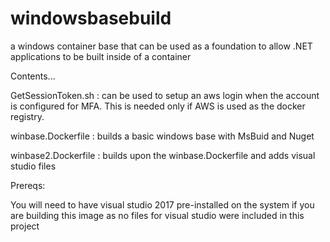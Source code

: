 # windowsbasebuild
a windows container base that can be used as a foundation to allow .NET applications to be built inside of a container


Contents...

GetSessionToken.sh : can be used to setup an aws login when the account is configured for MFA.  This is needed only if AWS is used as the docker registry.

winbase.Dockerfile : builds a basic windows base with MsBuid and Nuget

winbase2.Dockerfile : builds upon the winbase.Dockerfile and adds visual studio files 


Prereqs:

You will need to have visual studio 2017 pre-installed on the system if you are building this image as no files for visual studio were included in this project
